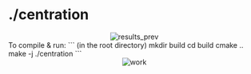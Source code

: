 # ./centration
<div align="center">
  <img src="https://github.com/gxnse/centration/assets/94934738/a46bbc33-de1e-43eb-87e4-5e8a01af705e" alt="results_prev">
</div>
To compile & run:
```
(in the root directory)
mkdir build
cd build
cmake ..
make -j
./centration
```
<div align="center">
  <img src="https://github.com/gxnse/centration/assets/94934738/40abe901-29a8-4f2d-8654-e4b2f55ee151" alt="work">
</div>
